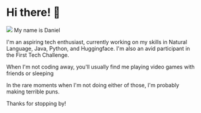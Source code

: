 # Hi there! 👋
![](https://komarev.com/ghpvc/?username=Daiigr&color=blueviolet)
My name is Daniel

I'm an aspiring tech enthusiast, currently working on my skills in Natural Language, Java, Python, and Huggingface. I'm also an avid participant in the First Tech Challenge.

When I'm not coding away, you'll usually find me playing video games with friends or sleeping

In the rare moments when I'm not doing either of those, I'm probably making terrible puns. 

Thanks for stopping by!

